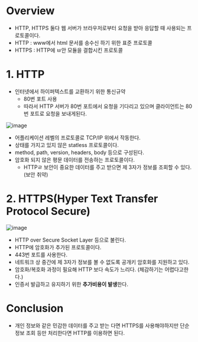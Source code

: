 # Overview
- HTTP, HTTPS 둘다 웹 서버가 브라우저로부터 요청을 받아 응답할 때 사용되는 프로토콜이다.
- HTTP : www에서 html 문서를 송수신 하기 위한 표준 프로토콜
- HTTPS : HTTP에 ㅂ안 모듈을 결합시킨 프로토콜

# 1. HTTP
- 인터넷에서 하이퍼텍스트를 교환하기 위한 통신규약
  - 80번 포트 사용
  - 따라서 HTTP 서버가 80번 포트에서 요청을 기다리고 있으며 클라이언트는 80번 포트로 요청을 보내게된다.

![image](https://user-images.githubusercontent.com/69780812/147436695-a68d2e0e-3719-4446-8cf4-907feecb436f.png)
- 어플리케이션 레벨의 프로토콜로 TCP/IP 위에서 작동한다.
- 상태를 가지고 있지 않은 statless 프로토콜이다.
- method, path, version, headers, body 등으로 구성된다.
- 암호화 되지 않은 평문 데이터를 전송하는 프로토콜이다.
  - HTTPㄹ 보안이 중요한 데이터를 주고 받으면 제 3자가 정보를 조회할 수 있다. (보안 취약)

# 2. HTTPS(Hyper Text Transfer Protocol Secure)
![image](https://user-images.githubusercontent.com/69780812/147436820-0112f199-0c2e-4d00-aaeb-20f0523c9eb5.png)
- HTTP over Secure Socket Layer 등으로 불린다.
- HTTP에 암호화가 추가된 프로토콜이다.
- 443번 포트를 사용한다.
- 네트워크 상 중간에 제 3자가 정보를 볼 수 없도록 공개키 암호화를 지원하고 있다.
- 암호화/복호화 과정이 필요해 HTTP 보다 속도가 느리다. (체감하기는 어렵다고한다.)
- 인증서 발급하고 유지하기 위한 **추가비용이 발생**한다.

# Conclusion
- 개인 정보와 같은 민감한 데이터를 주고 받는 다면 HTTPS를 사용해야하지만 단순 정보 조회 등만 처리한다면 HTTP를 이용하면 된다.